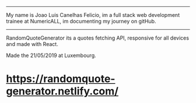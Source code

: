 *************************
My name is Joao Luis Canelhas Felicio, im a full stack web development trainee at NumericALL, im documenting my journey on gitHub.
*************************
RandomQuoteGenerator its a quotes fetching API, responsive for all devices and made with React.

Made the 21/05/2019 at Luxembourg.

# https://randomquote-generator.netlify.com/ #

